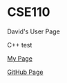 # CSE110
David's User Page

C++
test

[My Page](index.md)

[GitHub Page](https://shootingdarts.github.io/CSE110/#david-liu)
